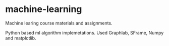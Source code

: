 # machine-learning
Machine learing course materials and assignments.

Python based ml algorithm implemetations. Used Graphlab, SFrame, Numpy and matplotlib.
